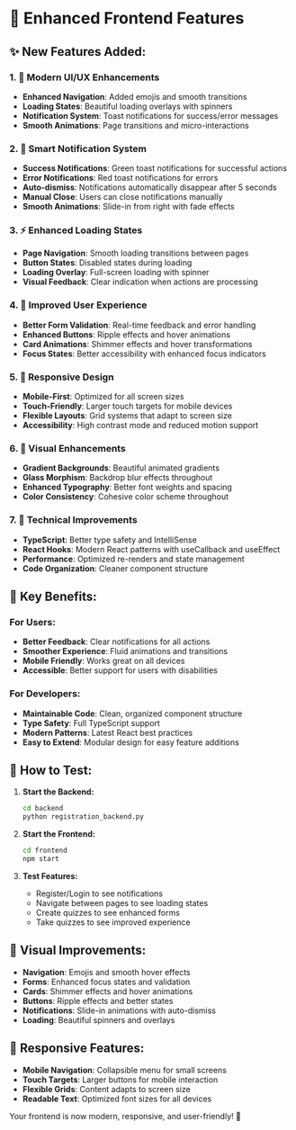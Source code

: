 # 🚀 Enhanced Frontend Features

## ✨ **New Features Added:**

### **1. 🎨 Modern UI/UX Enhancements**
- **Enhanced Navigation**: Added emojis and smooth transitions
- **Loading States**: Beautiful loading overlays with spinners
- **Notification System**: Toast notifications for success/error messages
- **Smooth Animations**: Page transitions and micro-interactions

### **2. 🔔 Smart Notification System**
- **Success Notifications**: Green toast notifications for successful actions
- **Error Notifications**: Red toast notifications for errors
- **Auto-dismiss**: Notifications automatically disappear after 5 seconds
- **Manual Close**: Users can close notifications manually
- **Smooth Animations**: Slide-in from right with fade effects

### **3. ⚡ Enhanced Loading States**
- **Page Navigation**: Smooth loading transitions between pages
- **Button States**: Disabled states during loading
- **Loading Overlay**: Full-screen loading with spinner
- **Visual Feedback**: Clear indication when actions are processing

### **4. 🎯 Improved User Experience**
- **Better Form Validation**: Real-time feedback and error handling
- **Enhanced Buttons**: Ripple effects and hover animations
- **Card Animations**: Shimmer effects and hover transformations
- **Focus States**: Better accessibility with enhanced focus indicators

### **5. 📱 Responsive Design**
- **Mobile-First**: Optimized for all screen sizes
- **Touch-Friendly**: Larger touch targets for mobile devices
- **Flexible Layouts**: Grid systems that adapt to screen size
- **Accessibility**: High contrast mode and reduced motion support

### **6. 🎨 Visual Enhancements**
- **Gradient Backgrounds**: Beautiful animated gradients
- **Glass Morphism**: Backdrop blur effects throughout
- **Enhanced Typography**: Better font weights and spacing
- **Color Consistency**: Cohesive color scheme throughout

### **7. 🔧 Technical Improvements**
- **TypeScript**: Better type safety and IntelliSense
- **React Hooks**: Modern React patterns with useCallback and useEffect
- **Performance**: Optimized re-renders and state management
- **Code Organization**: Cleaner component structure

## 🎯 **Key Benefits:**

### **For Users:**
- **Better Feedback**: Clear notifications for all actions
- **Smoother Experience**: Fluid animations and transitions
- **Mobile Friendly**: Works great on all devices
- **Accessible**: Better support for users with disabilities

### **For Developers:**
- **Maintainable Code**: Clean, organized component structure
- **Type Safety**: Full TypeScript support
- **Modern Patterns**: Latest React best practices
- **Easy to Extend**: Modular design for easy feature additions

## 🚀 **How to Test:**

1. **Start the Backend:**
   ```bash
   cd backend
   python registration_backend.py
   ```

2. **Start the Frontend:**
   ```bash
   cd frontend
   npm start
   ```

3. **Test Features:**
   - Register/Login to see notifications
   - Navigate between pages to see loading states
   - Create quizzes to see enhanced forms
   - Take quizzes to see improved experience

## 🎨 **Visual Improvements:**

- **Navigation**: Emojis and smooth hover effects
- **Forms**: Enhanced focus states and validation
- **Cards**: Shimmer effects and hover animations
- **Buttons**: Ripple effects and better states
- **Notifications**: Slide-in animations with auto-dismiss
- **Loading**: Beautiful spinners and overlays

## 📱 **Responsive Features:**

- **Mobile Navigation**: Collapsible menu for small screens
- **Touch Targets**: Larger buttons for mobile interaction
- **Flexible Grids**: Content adapts to screen size
- **Readable Text**: Optimized font sizes for all devices

Your frontend is now modern, responsive, and user-friendly! 🎉
